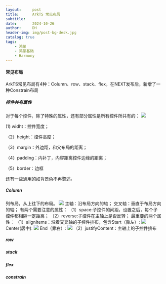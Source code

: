 ```yaml
---
layout:     post
title:      ArkTS 常见布局
subtitle:   
date:       2024-10-26
author:     DH
header-img: img/post-bg-desk.jpg
catalog: true
tags:
    - 鸿蒙
    - 鸿蒙基础
    - Harmony
---
```

#### 常见布局
ArkTS常见布局有4种：Column、row、stack、flex，在NEXT发布后，新增了一种Constrain布局

##### 控件共有属性
对于每个控件，除了特殊的属性，还有部分属性是所有控件所共有的：
![](https://camo.githubusercontent.com/7a7fb637e6c538242715707c9593e7e941d7122ebeec6f7c11d90cceec5c27de/68747470733a2f2f692d626c6f672e6373646e696d672e636e2f6469726563742f37643166303939376136333834393830386334616163333232316364376264392e706e67)

(1) widht：控件宽度；

（2）height：控件高度；

（3）margin：外边距，和父布局的距离；

（4）padding：内补丁，内容距离控件边缘的距离；

（5）border：边框

还有一些通用的如背景色不再赘述。


#####  Column 
列布局，从上往下的布局。
![](https://i-blog.csdnimg.cn/direct/59eba77923fb4213ba0132e18e335254.png)
主轴：沿布局方向的轴；
交叉轴：垂直于布局方向的轴；
有两个需要注意的属性：
（1）space:子控件的间距，设置之后，每个子控件都相隔一定距离；
（2）reverse:子控件在主轴上是否反转；
最重要的两个属性：
（1）alignItems：沿着交叉轴的子控件排布，包含Start（靠左）:
![](https://i-blog.csdnimg.cn/direct/a67e21571aca4cf3b691e1f42deae6ea.png)
Center(居中):
![](https://i-blog.csdnimg.cn/direct/f3666569893246ef8874da688d6f332c.png)
End（靠右）:
![](https://i-blog.csdnimg.cn/direct/f2c7f67dc71f47d294505ebbf944e2b7.png)
（2）justifyContent：主轴上的子控件排布

#####  row
#####  stack
#####  flex
#####  constrain
